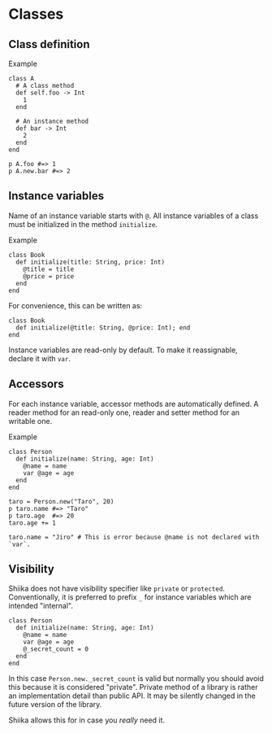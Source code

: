 # Classes

## Class definition

Example

```sk
class A
  # A class method
  def self.foo -> Int
    1
  end

  # An instance method
  def bar -> Int
    2
  end
end

p A.foo #=> 1
p A.new.bar #=> 2
```

## Instance variables

Name of an instance variable starts with `@`. All instance variables of a class must be initialized in the method `initialize`.

Example

```sk
class Book
  def initialize(title: String, price: Int)
    @title = title
    @price = price
  end
end
```

For convenience, this can be written as:

```sk
class Book
  def initialize(@title: String, @price: Int); end
end
```

Instance variables are read-only by default. To make it reassignable, declare it with `var`.

## Accessors

For each instance variable, accessor methods are automatically defined. A reader method for an read-only one, reader and setter method for an writable one.

Example

```sk
class Person
  def initialize(name: String, age: Int)
    @name = name
    var @age = age
  end
end

taro = Person.new("Taro", 20)
p taro.name #=> "Taro"
p taro.age  #=> 20
taro.age += 1

taro.name = "Jiro" # This is error because @name is not declared with `var`.
```

## Visibility

Shiika does not have visibility specifier like `private` or `protected`. Conventionally, it is preferred to prefix `_` for instance variables which are intended "internal".

```sk
class Person
  def initialize(name: String, age: Int)
    @name = name
    var @age = age
    @_secret_count = 0
  end
end
```

In this case `Person.new._secret_count` is valid but normally you should avoid this because it is considered "private". Private method of a library is rather an implementation detail than public API. It may be silently changed in the future version of the library.

Shiika allows this for in case you _really_ need it.

